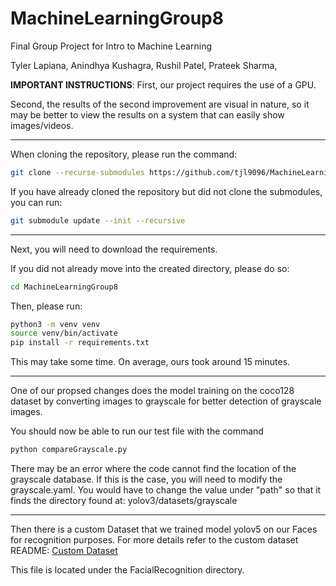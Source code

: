 # MachineLearningGroup8
Final Group Project for Intro to Machine Learning

Tyler Lapiana,
Anindhya Kushagra,
Rushil Patel,
Prateek Sharma,

**IMPORTANT INSTRUCTIONS**:
First, our project requires the use of a GPU.

Second, the results of the second improvement are visual in nature, so it may be better to view the results on a system that can easily show images/videos.

---

When cloning the repository, please run the command: 
```bash
git clone --recurse-submodules https://github.com/tjl9096/MachineLearningGroup8
```

If you have already cloned the repository but did not clone the submodules, you can run: 
```bash
git submodule update --init --recursive
```

---

Next, you will need to download the requirements. 

If you did not already move into the created directory, please do so:
```bash
cd MachineLearningGroup8
```

Then, please run: 
```bash 
python3 -m venv venv
source venv/bin/activate
pip install -r requirements.txt
```
This may take some time. On average, ours took around 15 minutes.

---

One of our propsed changes does the model training on the coco128 dataset by converting images to grayscale for better detection of grayscale images.

You should now be able to run our test file with the command
```bash
python compareGrayscale.py
```

There may be an error where the code cannot find the location of the grayscale database. If this is the case, you will need to modify the grayscale.yaml. You would have to change the value under "path" so that it finds the directory found at: yolov3/datasets/grayscale

---

Then there is a custom Dataset that we trained model yolov5 on our Faces for recognition purposes. For more details refer to the custom dataset README: [Custom Dataset](FacialRecognition/README.md)

This file is located under the FacialRecognition directory.
